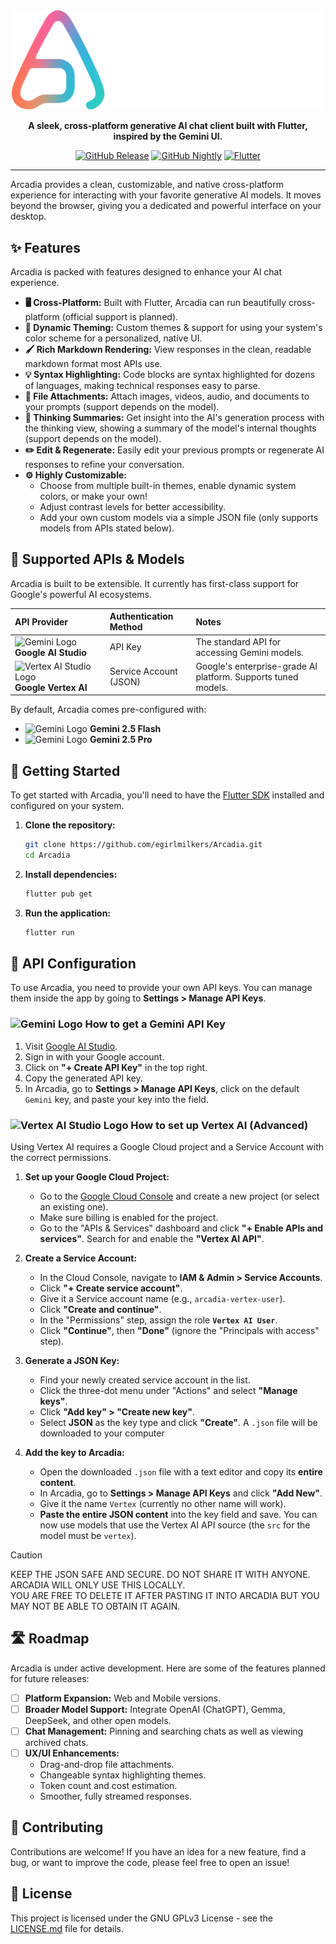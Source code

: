 <div align="center">
  
<img src="arcadia.png" alt="Arcadia Banner" width="500px">
  
**A sleek, cross-platform generative AI chat client built with Flutter, inspired by the Gemini UI.**

[![GitHub Release](https://img.shields.io/github/v/release/egirlmilkers/Arcadia?display_name=tag&style=flat-square&color=mediumseagreen)](https://github.com/egirlmilkers/Arcadia/releases/latest)
[![GitHub Nightly](https://img.shields.io/github/v/release/egirlmilkers/Arcadia?include_prereleases&display_name=tag&style=flat-square&label=nightly&color=royalblue)](https://github.com/egirlmilkers/Arcadia/releases)
[![Flutter](https://img.shields.io/badge/Flutter%203.x-%23027dfd.svg?style=flat-square&logo=Flutter&logoColor=white)](https://docs.flutter.dev/get-started/install)

</div>

---

Arcadia provides a clean, customizable, and native cross-platform experience for interacting with your favorite generative AI models. It moves beyond the browser, giving you a dedicated and powerful interface on your desktop.

## ✨ Features

Arcadia is packed with features designed to enhance your AI chat experience.

* **🖥️ Cross-Platform:** Built with Flutter, Arcadia can run beautifully cross-platform (official support is planned).
* **🎨 Dynamic Theming:** Custom themes & support for using your system's color scheme for a personalized, native UI.
* **🖌️ Rich Markdown Rendering:** View responses in the clean, readable markdown format most APIs use.
* **💡 Syntax Highlighting:** Code blocks are syntax highlighted for dozens of languages, making technical responses easy to parse.
* **📎 File Attachments:** Attach images, videos, audio, and documents to your prompts (support depends on the model).
* **🤔 Thinking Summaries:** Get insight into the AI's generation process with the thinking view, showing a summary of the model's internal thoughts (support depends on the model).
* **✏️ Edit & Regenerate:** Easily edit your previous prompts or regenerate AI responses to refine your conversation.
* **⚙️ Highly Customizable:**
    * Choose from multiple built-in themes, enable dynamic system colors, or make your own!
    * Adjust contrast levels for better accessibility.
    * Add your own custom models via a simple JSON file (only supports models from APIs stated below).

## 🔌 Supported APIs & Models

Arcadia is built to be extensible. It currently has first-class support for Google's powerful AI ecosystems.

| API Provider | Authentication Method | Notes |
| :--- | :--- | :--- |
| <img src="https://www.gstatic.com/bricks/image/01dd37b1-cf14-4c80-8bfd-beb120ab4034.png" alt="Gemini Logo" width="15px"> **Google AI Studio** | API Key | The standard API for accessing Gemini models. |
| <img src="https://www.gstatic.com/bricks/image/77244d96-fa3d-4755-b61d-bddd4f775b2c.svg" alt="Vertex AI Studio Logo" width="15px"> **Google Vertex AI** | Service Account (JSON) | Google's enterprise-grade AI platform. Supports tuned models. |

By default, Arcadia comes pre-configured with:

* <img src="https://www.gstatic.com/bricks/image/01dd37b1-cf14-4c80-8bfd-beb120ab4034.png" alt="Gemini Logo" width="15px"> **Gemini 2.5 Flash**
* <img src="https://www.gstatic.com/bricks/image/01dd37b1-cf14-4c80-8bfd-beb120ab4034.png" alt="Gemini Logo" width="15px"> **Gemini 2.5 Pro**

## 🚀 Getting Started

To get started with Arcadia, you'll need to have the [Flutter SDK](https://docs.flutter.dev/get-started/install) installed and configured on your system.

1.  **Clone the repository:**
    ```bash
    git clone https://github.com/egirlmilkers/Arcadia.git
    cd Arcadia
    ```
2.  **Install dependencies:**
    ```bash
    flutter pub get
    ```
3.  **Run the application:**
    ```bash
    flutter run
    ```

## 🔑 API Configuration

To use Arcadia, you need to provide your own API keys. You can manage them inside the app by going to **Settings > Manage API Keys**.

### <img src="https://www.gstatic.com/bricks/image/01dd37b1-cf14-4c80-8bfd-beb120ab4034.png" alt="Gemini Logo" width="20px"> How to get a Gemini API Key

1.  Visit [Google AI Studio](https://aistudio.google.com/apikey).
2.  Sign in with your Google account.
3.  Click on **"+ Create API Key"** in the top right.
5.  Copy the generated API key.
6.  In Arcadia, go to **Settings > Manage API Keys**, click on the default `Gemini` key, and paste your key into the field.

### <img src="https://www.gstatic.com/bricks/image/77244d96-fa3d-4755-b61d-bddd4f775b2c.svg" alt="Vertex AI Studio Logo" width="20px"> How to set up Vertex AI (Advanced)

Using Vertex AI requires a Google Cloud project and a Service Account with the correct permissions.

1.  **Set up your Google Cloud Project:**
    * Go to the [Google Cloud Console](https://console.cloud.google.com/) and create a new project (or select an existing one).
    * Make sure billing is enabled for the project.
    * Go to the "APIs & Services" dashboard and click **"+ Enable APIs and services"**. Search for and enable the **"Vertex AI API"**.

2.  **Create a Service Account:**
    * In the Cloud Console, navigate to **IAM & Admin > Service Accounts**.
    * Click **"+ Create service account"**.
    * Give it a Service account name (e.g., `arcadia-vertex-user`).
    * Click **"Create and continue"**.
    * In the "Permissions" step, assign the role **`Vertex AI User`**.
    * Click **"Continue"**, then **"Done"** (ignore the "Principals with access" step).

3.  **Generate a JSON Key:**
    * Find your newly created service account in the list.
    * Click the three-dot menu under "Actions" and select **"Manage keys"**.
    * Click **"Add key" > "Create new key"**.
    * Select **JSON** as the key type and click **"Create"**. A `.json` file will be downloaded to your computer

4.  **Add the key to Arcadia:**
    * Open the downloaded `.json` file with a text editor and copy its **entire content**.
    * In Arcadia, go to **Settings > Manage API Keys** and click **"Add New"**.
    * Give it the name `Vertex` (currently no other name will work).
    * **Paste the entire JSON content** into the key field and save. You can now use models that use the Vertex AI API source (the `src` for the model must be `vertex`).

> [!CAUTION]
> KEEP THE JSON SAFE AND SECURE. DO NOT SHARE IT WITH ANYONE. ARCADIA WILL ONLY USE THIS LOCALLY.<br>
> YOU ARE FREE TO DELETE IT AFTER PASTING IT INTO ARCADIA BUT YOU MAY NOT BE ABLE TO OBTAIN IT AGAIN.

## 🛣️ Roadmap

Arcadia is under active development. Here are some of the features planned for future releases:

-   [ ] **Platform Expansion:** Web and Mobile versions.
-   [ ] **Broader Model Support:** Integrate OpenAI (ChatGPT), Gemma, DeepSeek, and other open models.
-   [ ] **Chat Management:** Pinning and searching chats as well as viewing archived chats.
-   [ ] **UX/UI Enhancements:**
    -   Drag-and-drop file attachments.
    -   Changeable syntax highlighting themes.
    -   Token count and cost estimation.
    -   Smoother, fully streamed responses.

## 🙌 Contributing

Contributions are welcome! If you have an idea for a new feature, find a bug, or want to improve the code, please feel free to open an issue!

## 📄 License

This project is licensed under the GNU GPLv3 License - see the [LICENSE.md](LICENSE.md) file for details.
